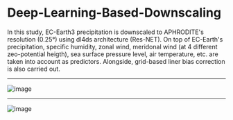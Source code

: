 # Deep-Learning-Based-Downscaling
In this study, EC-Earth3 precipitation is downscaled to APHRODITE's resolution (0.25&deg;) using dl4ds architecture (Res-NET). On top of EC-Earth's precipitation, specific humidity, zonal wind, meridonal wind (at 4 different zeo-potential heigth), sea surface pressure level, air temperature, etc. are taken into account as predictors. Alongside, grid-based liner bias correction is also carried out.

<hr>

![image](https://github.com/santosh-dhungana/Deep-Learning-Based-Downscaling/assets/57520258/a89e68c2-d253-4c13-9de4-16ad2c39779e)

<hr>

![image](https://github.com/santosh-dhungana/Deep-Learning-Based-Downscaling/assets/57520258/04daadd7-8ac7-4c34-b3b7-a3c355ab42f9)
